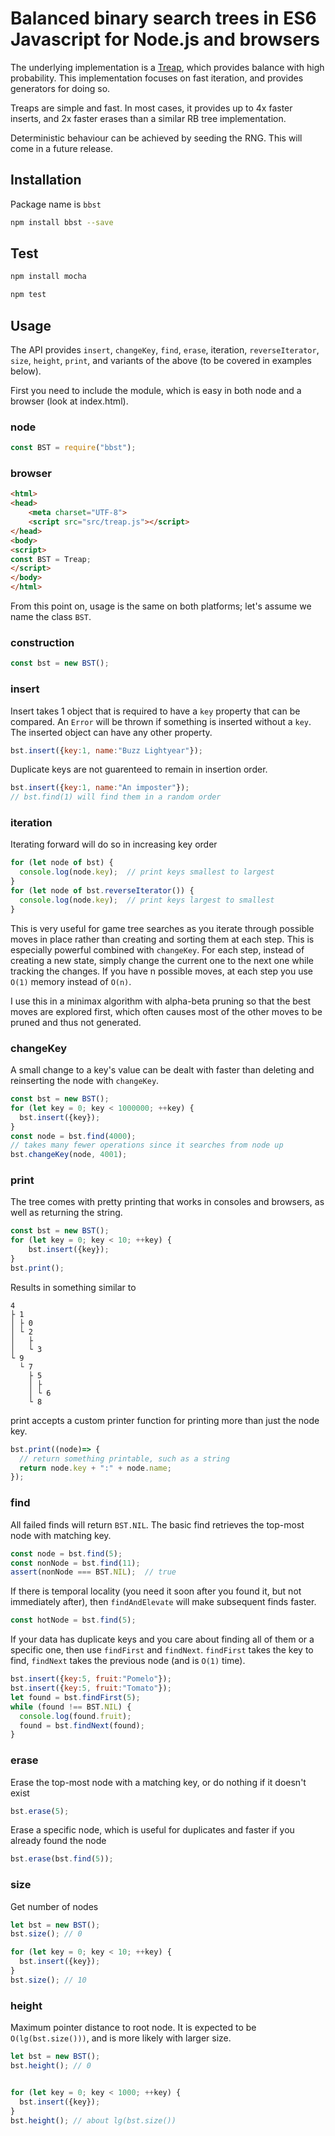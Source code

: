 # Balanced binary search trees in ES6 Javascript for Node.js and browsers
The underlying implementation is a [Treap](https://en.wikipedia.org/wiki/Treap), which provides balance with high probability. 
This implementation focuses on fast iteration, and provides generators for doing so.

Treaps are simple and fast. In most cases, it provides up to 4x faster inserts, and 2x faster erases than a similar RB tree implementation.

Deterministic behaviour can be achieved by seeding the RNG. This will come in a future release.

## Installation
Package name is `bbst`

```bash
npm install bbst --save
```

## Test
```bash
npm install mocha

npm test
```

## Usage
The API provides `insert`, `changeKey`, `find`, `erase`, iteration, `reverseIterator`, `size`, `height`, `print`, and variants of the above (to be covered in examples below).

First you need to include the module, which is easy in both node and a browser (look at index.html).

### node
```javascript
const BST = require("bbst");
```

### browser
```html
<html>
<head>
    <meta charset="UTF-8">
    <script src="src/treap.js"></script>
</head>
<body>
<script>
const BST = Treap;
</script>
</body>
</html>
```
From this point on, usage is the same on both platforms; let's assume we name the class `BST`.

### construction
```javascript
const bst = new BST();
```

### insert
Insert takes 1 object that is required to have a `key` property that can be compared. An `Error` will be thrown if something is inserted without a `key`. The inserted object can have any other property.
```javascript
bst.insert({key:1, name:"Buzz Lightyear"});
```

Duplicate keys are not guarenteed to remain in insertion order.
```javascript
bst.insert({key:1, name:"An imposter"});
// bst.find(1) will find them in a random order
```

### iteration
Iterating forward will do so in increasing key order
```javascript
for (let node of bst) {
  console.log(node.key);  // print keys smallest to largest
}
for (let node of bst.reverseIterator()) {
  console.log(node.key);  // print keys largest to smallest
}
```
This is very useful for game tree searches as you iterate through possible moves in place rather than creating and sorting them at each step. This is especially powerful combined with `changeKey`. For each step, instead of creating a new state, simply change the current one to the next one while tracking the changes. If you have n possible moves, at each step you use `O(1)` memory instead of `O(n)`. 

I use this in a minimax algorithm with alpha-beta pruning so that the best moves are explored first, which often causes most of the other moves to be pruned and thus not generated.

### changeKey
A small change to a key's value can be dealt with faster than deleting and reinserting the node with `changeKey`.
```javascript
const bst = new BST();
for (let key = 0; key < 1000000; ++key) {
  bst.insert({key});
}
const node = bst.find(4000);
// takes many fewer operations since it searches from node up
bst.changeKey(node, 4001);
```

### print
The tree comes with pretty printing that works in consoles and browsers, as well as returning the string.
```javascript
const bst = new BST();
for (let key = 0; key < 10; ++key) {
    bst.insert({key});
}
bst.print();
```
Results in something similar to
```
4
├ 1
│ ├ 0
│ └ 2
│   ├ 
│   └ 3
└ 9
  └ 7
    ├ 5
    │ ├ 
    │ └ 6
    └ 8
```

print accepts a custom printer function for printing more than just the node key.
```javascript
bst.print((node)=> {
  // return something printable, such as a string
  return node.key + ":" + node.name;
});
```



### find
All failed finds will return `BST.NIL`. The basic find retrieves the top-most node with matching key. 
```javascript
const node = bst.find(5);
const nonNode = bst.find(11);
assert(nonNode === BST.NIL);  // true
```
If there is temporal locality (you need it soon after you found it, but not immediately after), then `findAndElevate` will make subsequent finds faster.
```javascript
const hotNode = bst.find(5);
```
If your data has duplicate keys and you care about finding all of them or a specific one, then use `findFirst` and `findNext`.
`findFirst` takes the key to find, `findNext` takes the previous node (and is `O(1)` time).
```javascript
bst.insert({key:5, fruit:"Pomelo"});
bst.insert({key:5, fruit:"Tomato"});
let found = bst.findFirst(5);
while (found !== BST.NIL) {
  console.log(found.fruit);
  found = bst.findNext(found);
}
```

### erase
Erase the top-most node with a matching key, or do nothing if it doesn't exist
```javascript
bst.erase(5);
```
Erase a specific node, which is useful for duplicates and faster if you already found the node
```javascript
bst.erase(bst.find(5));
```

### size
Get number of nodes
```javascript
let bst = new BST();
bst.size(); // 0

for (let key = 0; key < 10; ++key) {
  bst.insert({key});
}
bst.size(); // 10
```

### height
Maximum pointer distance to root node. It is expected to be `O(lg(bst.size()))`, and is more likely with larger size.
```javascript
let bst = new BST();
bst.height(); // 0


for (let key = 0; key < 1000; ++key) {
  bst.insert({key});
}
bst.height(); // about lg(bst.size())
```

